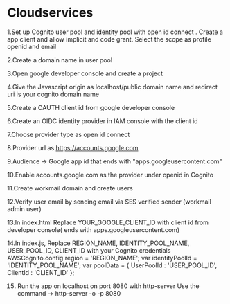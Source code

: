 # Cloudservices

1.Set up Cognito user pool and identity pool with open id connect . Create a app client and allow implicit and code grant. 
Select the scope as profile openid and email

2.Create a domain name in user pool

3.Open google developer console and create a project 

4.Give the Javascript origin as localhost/public domain name   and redirect uri is your cognito domain name 

5.Create a OAUTH client id from google developer console

6.Create an OIDC identity provider in IAM console with the client id 

7.Choose provider type as open id connect

8.Provider url  as https://accounts.google.com

9.Audience -> Google app id that ends with "apps.googleusercontent.com"

10.Enable accounts.google.com as the provider under openid in Cognito

11.Create workmail domain and  create users

12.Verify user email by sending email via SES verified sender (workmail admin user)

13.In index.html
Replace YOUR_GOOGLE_CLIENT_ID with client id from developer console( ends with apps.googleusercontent.com)
      <meta name="google-signin-client_id" content="YOUR_GOOGLE_CLIENT_ID">
      
      
14.In index.js, Replace REGION_NAME, IDENTITY_POOL_NAME, USER_POOL_ID, CLIENT_ID with your Cognito credentials 
    AWSCognito.config.region = 'REGION_NAME';
    var identityPoolId = 'IDENTITY_POOL_NAME';
    var poolData = { 
            UserPoolId : 'USER_POOL_ID',
            ClientId : 'CLIENT_ID'
        };
        
15. Run the app on localhost on port 8080 with http-server
   Use the command ->  http-server -o -p 8080
   
 
 
